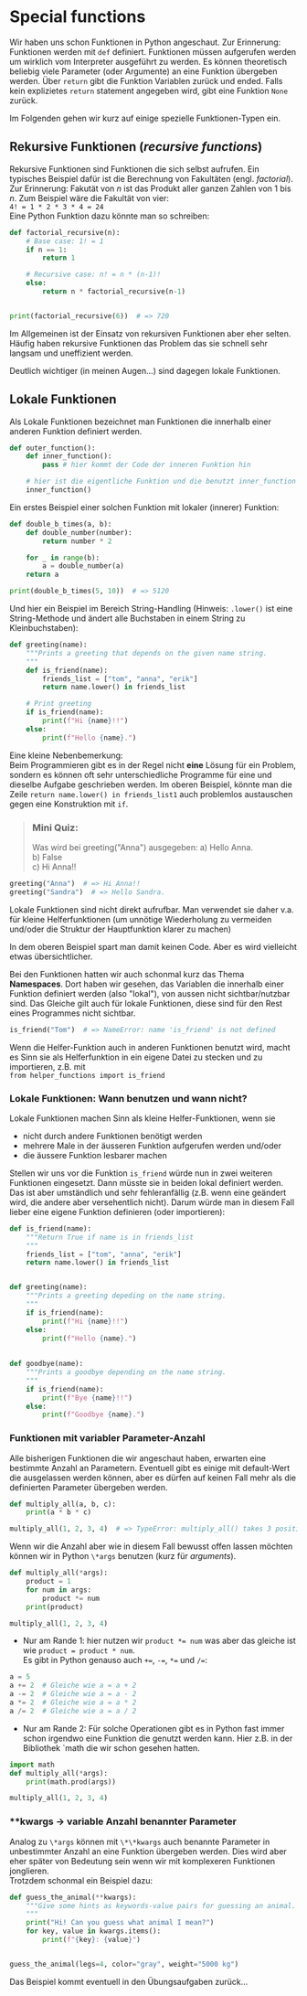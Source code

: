 # Special functions
Wir haben uns schon Funktionen in Python angeschaut. Zur Erinnerung:  
Funktionen werden mit `def` definiert. Funktionen müssen aufgerufen werden
um wirklich vom Interpreter ausgeführt zu werden. Es können theoretisch beliebig viele
Parameter (oder Argumente) an eine Funktion übergeben werden. Über `return` 
gibt die Funktion Variablen zurück und ended. Falls kein explizietes `return`
statement angegeben wird, gibt eine Funktion `None` zurück.  

Im Folgenden gehen wir kurz auf einige spezielle Funktionen-Typen ein.

## Rekursive Funktionen (*recursive functions*)
Rekursive Funktionen sind Funktionen die sich selbst aufrufen.
Ein typisches Beispiel dafür ist die Berechnung von Fakultäten (engl. *factorial*).
Zur Erinnerung: Fakutät von *n* ist das Produkt aller ganzen Zahlen von 1 bis *n*.
Zum Beispiel wäre die Fakultät von vier:  
`4! = 1 * 2 * 3 * 4 = 24`  
Eine Python Funktion dazu könnte man so schreiben:

```python 
def factorial_recursive(n):
    # Base case: 1! = 1
    if n == 1:
        return 1

    # Recursive case: n! = n * (n-1)!
    else:
        return n * factorial_recursive(n-1)


print(factorial_recursive(6))  # => 720
```
Im Allgemeinen ist der Einsatz von rekursiven Funktionen aber eher selten.
Häufig haben rekursive Funktionen das Problem das sie schnell sehr langsam und
uneffizient werden.

Deutlich wichtiger (in meinen Augen...) sind dagegen lokale Funktionen.

## Lokale Funktionen
Als Lokale Funktionen bezeichnet man Funktionen die innerhalb einer anderen
Funktion definiert werden.

<!--pytest-codeblocks:skip-->
```python
def outer_function():
    def inner_function():
        pass # hier kommt der Code der inneren Funktion hin

    # hier ist die eigentliche Funktion und die benutzt inner_function
    inner_function()
```

Ein erstes Beispiel einer solchen Funktion mit lokaler (innerer) Funktion:

```python
def double_b_times(a, b):
    def double_number(number):
        return number * 2

    for _ in range(b):
        a = double_number(a)
    return a

print(double_b_times(5, 10))  # => 5120
```

Und hier ein Beispiel im Bereich String-Handling (Hinweis: `.lower()` ist eine String-Methode und
ändert alle Buchstaben in einem String zu Kleinbuchstaben):

```python 
def greeting(name):
    """Prints a greeting that depends on the given name string.
    """
    def is_friend(name):
        friends_list = ["tom", "anna", "erik"]
        return name.lower() in friends_list

    # Print greeting
    if is_friend(name):
        print(f"Hi {name}!!")
    else:
        print(f"Hello {name}.")
```
Eine kleine Nebenbemerkung:  
Beim Programmieren gibt es in der Regel nicht **eine** Lösung für ein Problem,
sondern es können oft sehr unterschiedliche Programme für eine und dieselbe Aufgabe
geschrieben werden.
Im oberen Beispiel, könnte man die Zeile `return name.lower() in friends_list1`
auch problemlos austauschen gegen eine Konstruktion mit `if`.

        
> ### Mini Quiz: 
> Was wird bei greeting("Anna") ausgegeben:
> a) Hello Anna.  
> b) False  
> c) Hi Anna!!

<!--pytest-codeblocks:cont-->
```python 
greeting("Anna")  # => Hi Anna!!
greeting("Sandra")  # => Hello Sandra.
```
Lokale Funktionen sind nicht direkt aufrufbar. Man verwendet sie daher
v.a. für kleine Helferfunktionen (um unnötige Wiederholung zu vermeiden
und/oder die Struktur der Hauptfunktion klarer zu machen)

In dem oberen Beispiel spart man damit keinen Code.
Aber es wird vielleicht etwas übersichtlicher.

Bei den Funktionen hatten wir auch schonmal kurz das Thema **Namespaces**.
Dort haben wir gesehen, das Variablen die innerhalb einer Funktion definiert werden
(also "lokal"), von aussen nicht sichtbar/nutzbar sind. 
Das Gleiche gilt auch für lokale Funktionen, diese sind für den Rest eines
Programmes nicht sichtbar.

<!--pytest-codeblocks:expect-error-->
```python 
is_friend("Tom")  # => NameError: name 'is_friend' is not defined
```
Wenn die Helfer-Funktion auch in anderen Funktionen benutzt wird,
macht es Sinn sie als Helferfunktion in ein eigene Datei zu stecken
und zu importieren, z.B. mit  
`from helper_functions import is_friend`




### Lokale Funktionen: Wann benutzen und wann nicht?

Lokale Funktionen machen Sinn als kleine Helfer-Funktionen, wenn sie
- nicht durch andere Funktionen benötigt werden
- mehrere Male in der äusseren Funktion aufgerufen werden und/oder
- die äussere Funktion lesbarer machen

Stellen wir uns vor die Funktion `is_friend` würde nun in zwei weiteren Funktionen
eingesetzt. Dann müsste sie in beiden lokal definiert werden. Das ist aber
umständlich und sehr fehleranfällig (z.B. wenn eine geändert wird, die andere
aber versehentlich nicht). Darum würde man in diesem Fall lieber eine eigene Funktion 
definieren (oder importieren):
```python 
def is_friend(name):
    """Return True if name is in friends_list
    """
    friends_list = ["tom", "anna", "erik"]
    return name.lower() in friends_list


def greeting(name):
    """Prints a greeting depeding on the name string.
    """
    if is_friend(name):
        print(f"Hi {name}!!")
    else:
        print(f"Hello {name}.")
        
        
def goodbye(name):
    """Prints a goodbye depending on the name string.
    """
    if is_friend(name):
        print(f"Bye {name}!!")
    else:
        print(f"Goodbye {name}.")
```
### Funktionen mit variabler Parameter-Anzahl
Alle bisherigen Funktionen die wir angeschaut haben, erwarten eine bestimmte
Anzahl an Parametern. Eventuell gibt es einige mit default-Wert die ausgelassen
werden können, aber es dürfen auf keinen Fall mehr als die definierten
Parameter übergeben werden.

<!--pytest-codeblocks:expect-error-->
```python 
def multiply_all(a, b, c):
    print(a * b * c)

multiply_all(1, 2, 3, 4)  # => TypeError: multiply_all() takes 3 positional arguments but 4 were given
```
Wenn wir die Anzahl aber wie in diesem Fall bewusst offen lassen möchten 
können wir in Python `\*args` benutzen (kurz für *arguments*).

```python 
def multiply_all(*args):
    product = 1
    for num in args:
        product *= num
    print(product)

multiply_all(1, 2, 3, 4)
```
+ Nur am Rande 1: hier nutzen wir `product *= num` was aber das gleiche ist wie `product = product * num`.  
Es gibt in Python genauso auch `+=`, `-=`, `*=` und `/=`:
```python
a = 5
a += 2  # Gleiche wie a = a + 2 
a -= 2  # Gleiche wie a = a - 2
a *= 2  # Gleiche wie a = a * 2
a /= 2  # Gleiche wie a = a / 2
```

+ Nur am Rande 2: Für solche Operationen gibt es in Python fast immer schon
irgendwo eine Funktion die genutzt werden kann. Hier z.B. in der Bibliothek `math
die wir schon gesehen hatten.

```python 
import math
def multiply_all(*args):
    print(math.prod(args))

multiply_all(1, 2, 3, 4)
```

###  \*\*kwargs -> variable Anzahl benannter Parameter
Analog zu `\*args` können mit `\*\*kwargs` auch benannte Parameter in unbestimmter
Anzahl an eine Funktion übergeben werden. Dies wird aber eher später von Bedeutung sein
wenn wir mit komplexeren Funktionen jonglieren.  
Trotzdem schonmal ein Beispiel dazu:
```python 
def guess_the_animal(**kwargs):
    """Give some hints as keywords-value pairs for guessing an animal.
    """
    print("Hi! Can you guess what animal I mean?")
    for key, value in kwargs.items():
        print(f"{key}: {value}")


guess_the_animal(legs=4, color="gray", weight="5000 kg") 
```
Das Beispiel kommt eventuell in den Übungsaufgaben zurück...

